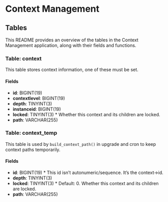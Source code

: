 # Context Management

## Tables

This README provides an overview of the tables in the Context Management application, along with their fields and functions.

### Table: context

This table stores context information, one of these must be set.

#### Fields

- **id**: BIGINT(19)
- **contextlevel**: BIGINT(19)
- **depth**: TINYINT(3)
- **instanceid**: BIGINT(19)
- **locked**: TINYINT(3) \* Whether this context and its children are locked.
- **path**: VARCHAR(255)

### Table: context_temp

This table is used by `build_context_path()` in upgrade and cron to keep context paths temporarily.

#### Fields

- **id**: BIGINT(19) \* This id isn’t autonumeric/sequence. It’s the context->id.
- **depth**: TINYINT(3)
- **locked**: TINYINT(3) \* Default: 0. Whether this context and its children are locked.
- **path**: VARCHAR(255)
